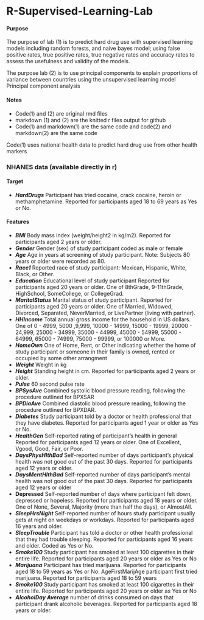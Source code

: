 # R-Supervised-Learning-Lab
#### Purpose
The purpose of lab (1) is to predict hard drug use with supervised learning models including random forests, and naive bayes model; using false positive rates, true positive rates, true negative rates and accuracy rates to assess the usefulness and validity of the models.

The purpose lab (2) is to use principal components to explain proportions of variance between countries using the unsupervised learning model Principal component analysis
#### Notes
+ Code(1) and (2) are original rmd files 
+ markdown (1) and (2) are the knitted r files output for github
+ Code(1) and markdown(1) are the same code and code(2) and markdown(2) are the same code

Code(1) uses national health data to predict hard drug use from other health markers
### NHANES data (available directly in r)
#### Target
+ ***HardDrugs*** Participant has tried cocaine, crack cocaine, heroin or methamphetamine. Reported
for participants aged 18 to 69 years as Yes or No.
#### Features
+ ***BMI*** Body mass index (weight/height2 in kg/m2). Reported for participants aged 2 years or older.
+ ***Gender*** Gender (sex) of study participant coded as male or female
+ ***Age*** Age in years at screening of study participant. Note: Subjects 80 years or older were recorded
as 80.
+ ***Race1*** Reported race of study participant: Mexican, Hispanic, White, Black, or Other.
+ ***Education*** Educational level of study participant Reported for participants aged 20 years or older.
One of 8thGrade, 9-11thGrade, HighSchool, SomeCollege, or CollegeGrad.
+ ***MaritalStatus*** Marital status of study participant. Reported for participants aged 20 years or older.
One of Married, Widowed, Divorced, Separated, NeverMarried, or LivePartner (living
with partner).
+ ***HHIncome*** Total annual gross income for the household in US dollars. One of 0 - 4999, 5000
,9,999, 10000 - 14999, 15000 - 19999, 20000 - 24,999, 25000 - 34999, 35000 - 44999,
45000 - 54999, 55000 - 64999, 65000 - 74999, 75000 - 99999, or 100000 or More.
+ ***HomeOwn*** One of Home, Rent, or Other indicating whether the home of study participant or someone in their family is owned, rented or occupied by some other arrangment
+ ***Weight*** Weight in kg
+ ***Height*** Standing height in cm. Reported for participants aged 2 years or older.
+ ***Pulse*** 60 second pulse rate
+ ***BPSysAve*** Combined systolic blood pressure reading, following the procedure outlined for BPXSAR
+ ***BPDiaAve*** Combined diastolic blood pressure reading, following the procedure outlined for BPXDAR.
+ ***Diabetes*** Study participant told by a doctor or health professional that they have diabetes. Reported
for participants aged 1 year or older as Yes or No.
+ ***HealthGen*** Self-reported rating of participant’s health in general Reported for participants aged 12
years or older. One of Excellent, Vgood, Good, Fair, or Poor.
+ ***DaysPhysHlthBad*** Self-reported number of days participant’s physical health was not good out of
the past 30 days. Reported for participants aged 12 years or older.
+ ***DaysMentHlthBad*** Self-reported number of days participant’s mental health was not good out of
the past 30 days. Reported for participants aged 12 years or older
+ **Depressed** Self-reported number of days where participant felt down, depressed or hopeless. Reported for participants aged 18 years or older. One of None, Several, Majority (more than
half the days), or AlmostAll.
+ ***SleepHrsNight*** Self-reported number of hours study participant usually gets at night on weekdays
or workdays. Reported for participants aged 16 years and older.
+ ***SleepTrouble*** Participant has told a doctor or other health professional that they had trouble sleeping. Reported for participants aged 16 years and older. Coded as Yes or No.
+ ***Smoke100*** Study participant has smoked at least 100 cigarettes in their entire life. Reported for
participants aged 20 years or older as Yes or No
+ ***Marijuana*** Participant has tried marijuana. Reported for participants aged 18 to 59 years as Yes
or No. AgeFirstMarijAge participant first tried marijuana. Reported for participants aged 18
to 59 years
+ ***Smoke100*** Study participant has smoked at least 100 cigarettes in their entire life. Reported for
participants aged 20 years or older as Yes or No
+ ***AlcoholDay Average*** number of drinks consumed on days that participant drank alcoholic beverages. Reported for participants aged 18 years or older.





